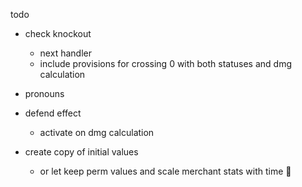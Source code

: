 todo

* check knockout
    * next handler
    * include provisions for crossing 0 with both statuses and dmg calculation

* pronouns

* defend effect
    * activate on dmg calculation
    
* create copy of initial values
    * or let keep perm values and scale merchant stats with time :thinking: